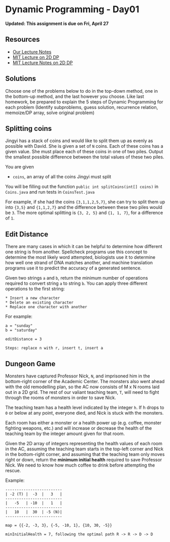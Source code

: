 # Dynamic Programming - Day01

**Updated: This assignment is due on Fri, April 27**

## Resources

* [Our Lecture Notes](https://docs.google.com/document/d/1CZ7CRMi9gOZcFLU3BD7qCH3LYNZEfqYUXJ_MRjO3Kng/edit?usp=sharing)
* [MIT Lecture on 2D DP](https://www.youtube.com/watch?v=ocZMDMZwhCY)
* [MIT Lecture Notes on 2D DP](https://drive.google.com/open?id=1rekTg-6I9wQevEaXTvH5sQympnePc-2h)

## Solutions

Choose one of the problems below to do in the top-down method, one in the bottom-up method, and the last however you choose. Like last homework, be prepared to explain the 5 steps of Dynamic Programming for each problem (Identify subproblems, guess solution, recurrence relation, memoize/DP array, solve original problem)

## Splitting coins

Jingyi has a stack of coins and would like to split them up as evenly as possible with David. She is given a set of `N` coins. Each of these coins has a given value. She must place each of these coins in one of two piles. Output the smallest possible difference between the total values of these two piles. 

You are given
* `coins`, an array of all the coins Jingyi must split

You will be filling out the function `public int splitCoins(int[] coins)` in `Coins.java` and run tests in `CoinsTest.java`

For example, if she had the coins `{3,1,1,2,5,7}`, she can try to split them up into `{3,5}` and `{1,1,2,7}` and the difference between these two piles would be `3`. The more optimal splitting is `{3, 2, 5}` and `{1, 1, 7}`, for a difference of `1`.

## Edit Distance

There are many cases in which it can be helpful to determine how different one string is from another.  Spellcheck programs use this concept to determine the most likely word attempted, biologists use it to determine how well one strand of DNA matches another, and machine translation programs use it to predict the accuracy of a generated sentence. 

Given two strings `a` and `b`, return the minimum number of operations required to convert string `a` to string `b`. You can apply three different operations to the first string:

    * Insert a new character
    * Delete an existing character
    * Replace one character with another

For example: 

```
a = "sunday"
b = "saturday"

editDistance = 3

Steps: replace n with r, insert t, insert a 
```

## Dungeon Game

Monsters have captured Professor Nick, `N`, and imprisoned him in the bottom-right corner of the Academic Center.  The monsters also went ahead with the old remodelling plan, so the AC now consists of M x N rooms laid out in a 2D grid.  The rest of our valiant teaching team, `T`, will need to fight through the rooms of monsters in order to save Nick.  

The teaching team has a health level indicated by the integer `h`.  If h drops to `0` or below at any point, everyone died, and Nick is stuck with the monsters.

Each room has either a monster or a health power up (e.g. coffee, monster fighting weapons, etc.) and will increase or decrease the health of the teaching team by the integer amount given for that room.

Given the 2D array of integers representing the health values of each room in the AC, assuming the teaching team starts in the top-left corner and Nick in the bottom-right corner, and assuming that the teaching team only moves right or down, return the **minimum initial health** required to save Professor Nick.  We need to know how much coffee to drink before attempting the rescue.

Example:

```
-------------------------
| -2 (T) |  -3	|   3   |
-------------------------
|   -5   | -10  |   1   |
-------------------------
|   10   |  30  | -5 (N)|
-------------------------

map = {{-2, -3, 3}, {-5, -10, 1}, {10, 30, -5}}

minInitialHealth = 7, following the optimal path R -> R -> D -> D
```